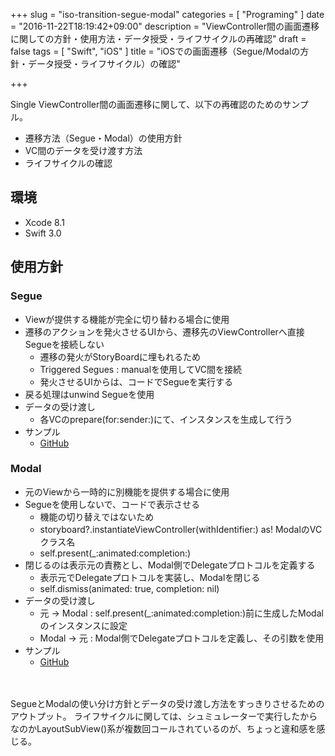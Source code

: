 +++
slug = "iso-transition-segue-modal"
categories = [
  "Programing"
]
date = "2016-11-22T18:19:42+09:00"
description = "ViewController間の画面遷移に関しての方針・使用方法・データ授受・ライフサイクルの再確認"
draft = false
tags = [
  "Swift",
  "iOS"
]
title = "iOSでの画面遷移（Segue/Modalの方針・データ授受・ライフサイクル）の確認"

+++

Single ViewController間の画面遷移に関して、以下の再確認のためのサンプル。

- 遷移方法（Segue・Modal）の使用方針
- VC間のデータを受け渡す方法
- ライフサイクルの確認


## 環境
- Xcode 8.1
- Swift 3.0


## 使用方針
### Segue
- Viewが提供する機能が完全に切り替わる場合に使用
- 遷移のアクションを発火させるUIから、遷移先のViewControllerへ直接Segueを接続しない
  - 遷移の発火がStoryBoardに埋もれるため
  - Triggered Segues : manualを使用してVC間を接続
  - 発火させるUIからは、コードでSegueを実行する
- 戻る処理はunwind Segueを使用
- データの受け渡し
  - 各VCのprepare(for:sender:)にて、インスタンスを生成して行う
- サンプル
  - [GitHub](https://github.com/mzgk/ManualSegue)

### Modal
- 元のViewから一時的に別機能を提供する場合に使用
- Segueを使用しないで、コードで表示させる
  - 機能の切り替えではないため
  - storyboard?.instantiateViewController(withIdentifier:) as! ModalのVCクラス名
  - self.present(\_:animated:completion:)
- 閉じるのは表示元の責務とし、Modal側でDelegateプロトコルを定義する
  - 表示元でDelegateプロトコルを実装し、Modalを閉じる
  - self.dismiss(animated: true, completion: nil)
- データの受け渡し
  - 元 → Modal : self.present(\_:animated:completion:)前に生成したModalのインスタンスに設定
  - Modal → 元 : Modal側でDelegateプロトコルを定義し、その引数を使用
- サンプル
  - [GitHub](https://github.com/mzgk/ModalWithCode)

<br>
<br>
SegueとModalの使い分け方針とデータの受け渡し方法をすっきりさせるためのアウトプット。  
ライフサイクルに関しては、シュミュレーターで実行したからなのかLayoutSubView()系が複数回コールされているのが、ちょっと違和感を感じる。
